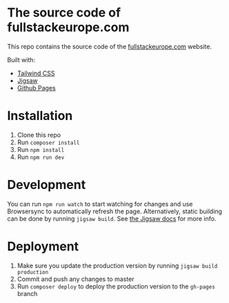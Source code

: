 # The source code of fullstackeurope.com

This repo contains the source code of the [fullstackeurope.com](https://fullstackeurope.com) website.

Built with:

- [Tailwind CSS](https://tailwindcss.com/)
- [Jigsaw](https://jigsaw.tighten.co)
- [Github Pages](https://pages.github.com)

# Installation

1. Clone this repo
2. Run `composer install`
3. Run `npm install`
4. Run `npm run dev`

# Development

You can run `npm run watch` to start watching for changes and use Browsersync to automatically refresh the page. Alternatively, static building can be done by running `jigsaw build`. See [the Jigsaw docs](https://jigsaw.tighten.co/docs/building-and-previewing/) for more info. 

# Deployment

1. Make sure you update the production version by running `jigsaw build production`
2. Commit and push any changes to master
3. Run `composer deploy` to deploy the production version to the `gh-pages` branch
